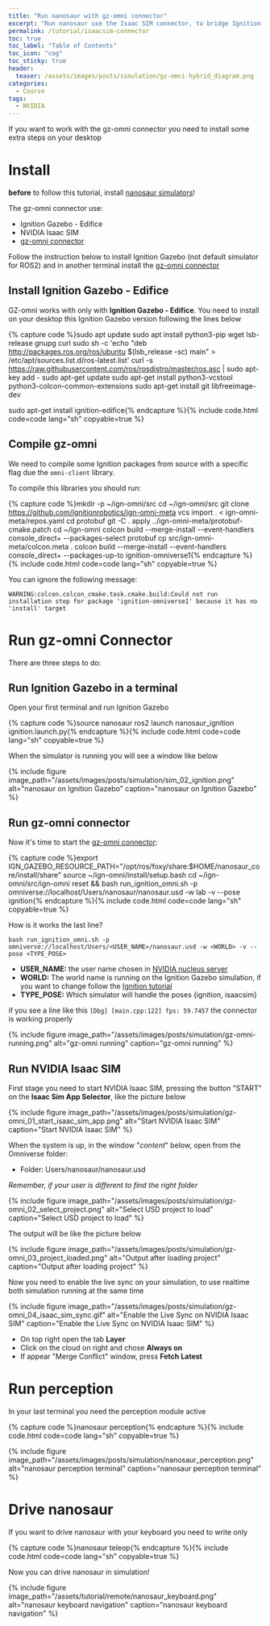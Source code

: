 ```yaml
---
title: "Run nanosaur with gz-omni connector"
excerpt: "Run nanosaur use the Isaac SIM connector, to bridge Ignition Gazebo on Isaac SIM"
permalink: /tutorial/isaacsim-connector
toc: true
toc_label: "Table of Contents"
toc_icon: "cog"
toc_sticky: true
header:
  teaser: /assets/images/posts/simulation/gz-omni-hybrid_diagram.png
categories:
  - Course
tags:
  - NVIDIA
---
```


If you want to work with the gz-omni connector you need to install some extra steps on your desktop 

# Install

**before** to follow this tutorial, install [nanosaur simulators](/install/simulation)!

The gz-omni connector use:
* Ignition Gazebo - Edifice
* NVIDIA Isaac SIM
* [gz-omni connector](https://github.com/gazebosim/gz-omni)

Follow the instruction below to install Ignition Gazebo (not default simulator for ROS2) and in another terminal install the [gz-omni connector](https://github.com/gazebosim/gz-omni)

## Install Ignition Gazebo - Edifice

GZ-omni works with only with **Ignition Gazebo - Edifice**. You need to install on your desktop this Ignition Gazebo version following the lines below

{% capture code %}sudo apt update
sudo apt install python3-pip wget lsb-release gnupg curl
sudo sh -c 'echo "deb http://packages.ros.org/ros/ubuntu $(lsb_release -sc) main" > /etc/apt/sources.list.d/ros-latest.list'
curl -s https://raw.githubusercontent.com/ros/rosdistro/master/ros.asc | sudo apt-key add -
sudo apt-get update
sudo apt-get install python3-vcstool python3-colcon-common-extensions
sudo apt-get install git libfreeimage-dev

sudo apt-get install ignition-edifice{% endcapture %}{% include code.html code=code lang="sh" copyable=true %}

## Compile gz-omni

We need to compile some Ignition packages from source with a specific flag due the `omni-client` library.

To compile this libraries you should run:

{% capture code %}mkdir -p ~/ign-omni/src
cd ~/ign-omni/src
git clone https://github.com/ignitionrobotics/ign-omni-meta
vcs import . < ign-omni-meta/repos.yaml
cd protobuf
git -C . apply ../ign-omni-meta/protobuf-cmake.patch
cd ~/ign-omni
colcon build --merge-install --event-handlers console_direct+ --packages-select protobuf
cp src/ign-omni-meta/colcon.meta .
colcon build --merge-install --event-handlers console_direct+ --packages-up-to ignition-omniverse1{% endcapture %}{% include code.html code=code lang="sh" copyable=true %}

You can ignore the following message:

```
WARNING:colcon.colcon_cmake.task.cmake.build:Could not run installation step for package 'ignition-omniverse1' because it has no 'install' target
```

# Run gz-omni Connector

There are three steps to do:

## Run Ignition Gazebo in a terminal

Open your first terminal and run Ignition Gazebo

{% capture code %}source nanosaur
ros2 launch nanosaur_ignition ignition.launch.py{% endcapture %}{% include code.html code=code lang="sh" copyable=true %}

When the simulator is running you will see a window like below

{% include figure image_path="/assets/images/posts/simulation/sim_02_ignition.png" alt="nanosaur on Ignition Gazebo" caption="nanosaur on Ignition Gazebo" %}

## Run gz-omni connector

Now it's time to start the [gz-omni connector](https://github.com/gazebosim/gz-omni):

{% capture code %}export IGN_GAZEBO_RESOURCE_PATH="/opt/ros/foxy/share:$HOME/nanosaur_core/install/share"
source ~/ign-omni/install/setup.bash
cd ~/ign-omni/src/ign-omni
reset && bash run_ignition_omni.sh -p omniverse://localhost/Users/nanosaur/nanosaur.usd -w lab -v --pose ignition{% endcapture %}{% include code.html code=code lang="sh" copyable=true %}

How is it works the last line?

```
bash run_ignition_omni.sh -p omniverse://localhost/Users/<USER_NAME>/nanosaur.usd -w <WORLD> -v --pose <TYPE_POSE>
```

* **USER_NAME:** the user name chosen in [NVIDIA nucleus server](install/simulation#setup-nvidia-omniverse-nucleus)
* **WORLD:** The world name is running on the Ignition Gazebo simulation, if you want to change follow the [Ignition tutorial](/tutorial/gazebo-simulation)
* **TYPE_POSE:** Which simulator will handle the poses {ignition, isaacsim}

if you see a line like this `[Dbg] [main.cpp:122] fps: 59.7457` the connector is working properly

{% include figure image_path="/assets/images/posts/simulation/gz-omni-running.png" alt="gz-omni running" caption="gz-omni running" %}

## Run NVIDIA Isaac SIM

First stage you need to start NVIDIA Isaac SIM, pressing the button "START" on the **Isaac Sim App Selector**, like the picture below

{% include figure image_path="/assets/images/posts/simulation/gz-omni_01_start_isaac_sim_app.png" alt="Start NVIDIA Isaac SIM" caption="Start NVIDIA Isaac SIM" %}

When the system is up, in the window "*content*" below, open from the Omniverse folder:

* Folder: Users/nanosaur/nanosaur.usd

*Remember, if your user is different to find the right folder*

{% include figure image_path="/assets/images/posts/simulation/gz-omni_02_select_project.png" alt="Select USD project to load" caption="Select USD project to load" %}

The output will be like the picture below

{% include figure image_path="/assets/images/posts/simulation/gz-omni_03_project_loaded.png" alt="Output after loading project" caption="Output after loading project" %}

Now you need to enable the live sync on your simulation, to use realtime both simulation running at the same time

{% include figure image_path="/assets/images/posts/simulation/gz-omni_04_isaac_sim_sync.gif" alt="Enable the Live Sync on NVIDIA Isaac SIM" caption="Enable the Live Sync on NVIDIA Isaac SIM" %}

* On top right open the tab **Layer**
* Click on the cloud on right and chose **Always on**
* If appear "Merge Conflict" window, press **Fetch Latest**

# Run perception

In your last terminal you need the perception module active

{% capture code %}nanosaur perception{% endcapture %}{% include code.html code=code lang="sh" copyable=true %}

{% include figure image_path="/assets/images/posts/simulation/nanosaur_perception.png" alt="nanosaur perception terminal" caption="nanosaur perception terminal" %}

# Drive nanosaur

If you want to drive nanosaur with your keyboard you need to write only

{% capture code %}nanosaur teleop{% endcapture %}{% include code.html code=code lang="sh" copyable=true %}

Now you can drive nanosaur in simulation!

{% include figure image_path="/assets/tutorial/remote/nanosaur_keyboard.png" alt="nanosaur keyboard navigation" caption="nanosaur keyboard navigation" %}